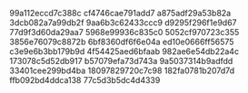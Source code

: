 99a112eccd7c388c
cf4746cae791add7
a875adf29a53b82a
3dcb082a7a99db2f
9aa6b3c62433ccc9
d9295f296f1e9d67
77d9f3d60da29aa7
5968e99936c835c0
5052cf970723c355
3856e76079c8872b
6bf8360df6f6e04a
ed10e0666ff56575
c3e9e6b3bb179b9d
4f54425aed6bfaab
982ae6e54db22a4c
173078c5d52db917
b57079efa73d743a
9a5037314b9adfdd
33401cee299bd4ba
18097829720c7c98
182fa0781b207d7d
ffb092bd4ddca138
77c5d3b5dc4d4339
